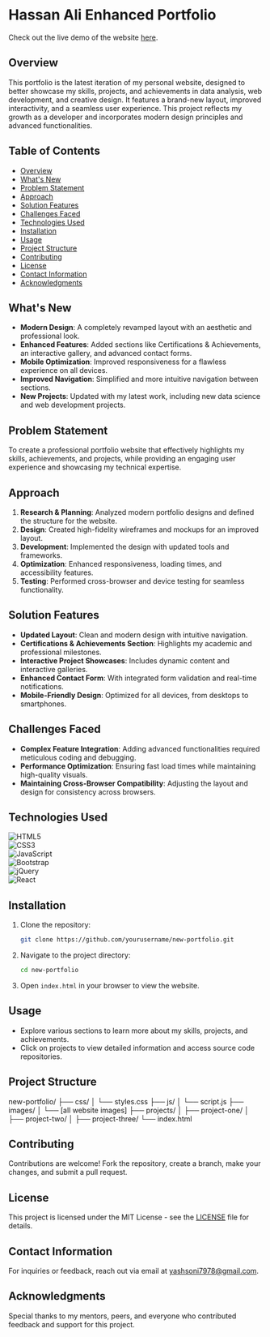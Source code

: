 # Hassan Ali Enhanced Portfolio  

Check out the live demo of the website [here](https://yashsoni7978.github.io/Yashsoniportfolio/).  

## Overview  
This portfolio is the latest iteration of my personal website, designed to better showcase my skills, projects, and achievements in data analysis, web development, and creative design. It features a brand-new layout, improved interactivity, and a seamless user experience. This project reflects my growth as a developer and incorporates modern design principles and advanced functionalities.  

## Table of Contents  
- [Overview](#overview)  
- [What's New](#whats-new)  
- [Problem Statement](#problem-statement)  
- [Approach](#approach)  
- [Solution Features](#solution-features)  
- [Challenges Faced](#challenges-faced)  
- [Technologies Used](#technologies-used)  
- [Installation](#installation)  
- [Usage](#usage)  
- [Project Structure](#project-structure)  
- [Contributing](#contributing)  
- [License](#license)  
- [Contact Information](#contact-information)  
- [Acknowledgments](#acknowledgments)  

## What's New  
- **Modern Design**: A completely revamped layout with an aesthetic and professional look.  
- **Enhanced Features**: Added sections like Certifications & Achievements, an interactive gallery, and advanced contact forms.  
- **Mobile Optimization**: Improved responsiveness for a flawless experience on all devices.  
- **Improved Navigation**: Simplified and more intuitive navigation between sections.  
- **New Projects**: Updated with my latest work, including new data science and web development projects.  

## Problem Statement  
To create a professional portfolio website that effectively highlights my skills, achievements, and projects, while providing an engaging user experience and showcasing my technical expertise.  

## Approach  
1. **Research & Planning**: Analyzed modern portfolio designs and defined the structure for the website.  
2. **Design**: Created high-fidelity wireframes and mockups for an improved layout.  
3. **Development**: Implemented the design with updated tools and frameworks.  
4. **Optimization**: Enhanced responsiveness, loading times, and accessibility features.  
5. **Testing**: Performed cross-browser and device testing for seamless functionality.  

## Solution Features  
- **Updated Layout**: Clean and modern design with intuitive navigation.  
- **Certifications & Achievements Section**: Highlights my academic and professional milestones.  
- **Interactive Project Showcases**: Includes dynamic content and interactive galleries.  
- **Enhanced Contact Form**: With integrated form validation and real-time notifications.  
- **Mobile-Friendly Design**: Optimized for all devices, from desktops to smartphones.  

## Challenges Faced  
- **Complex Feature Integration**: Adding advanced functionalities required meticulous coding and debugging.  
- **Performance Optimization**: Ensuring fast load times while maintaining high-quality visuals.  
- **Maintaining Cross-Browser Compatibility**: Adjusting the layout and design for consistency across browsers.  

## Technologies Used  

![HTML5](https://img.shields.io/badge/html5-%23E34F26.svg?style=for-the-badge&logo=html5&logoColor=white)  
![CSS3](https://img.shields.io/badge/css3-%231572B6.svg?style=for-the-badge&logo=css3&logoColor=white)  
![JavaScript](https://img.shields.io/badge/javascript-%23323330.svg?style=for-the-badge&logo=javascript&logoColor=%23F7DF1E)  
![Bootstrap](https://img.shields.io/badge/bootstrap-%23563D7C.svg?style=for-the-badge&logo=bootstrap&logoColor=white)  
![jQuery](https://img.shields.io/badge/jquery-%230769AD.svg?style=for-the-badge&logo=jquery&logoColor=white)  
![React](https://img.shields.io/badge/react-%2320232a.svg?style=for-the-badge&logo=react&logoColor=%2361DAFB)  

## Installation  
1. Clone the repository:  
    ```sh  
    git clone https://github.com/yourusername/new-portfolio.git  
    ```  
2. Navigate to the project directory:  
    ```sh  
    cd new-portfolio  
    ```  
3. Open `index.html` in your browser to view the website.  

## Usage  
- Explore various sections to learn more about my skills, projects, and achievements.  
- Click on projects to view detailed information and access source code repositories.  

## Project Structure  
new-portfolio/
├── css/
│ └── styles.css
├── js/
│ └── script.js
├── images/
│ └── [all website images]
├── projects/
│ ├── project-one/
│ ├── project-two/
│ ├── project-three/
└── index.html


## Contributing  
Contributions are welcome! Fork the repository, create a branch, make your changes, and submit a pull request.  

## License  
This project is licensed under the MIT License - see the [LICENSE](LICENSE) file for details.  

## Contact Information  
For inquiries or feedback, reach out via email at [yashsoni7978@gmail.com](mailto:yashsoni7978@gmail.com).  

## Acknowledgments  
Special thanks to my mentors, peers, and everyone who contributed feedback and support for this project.  
